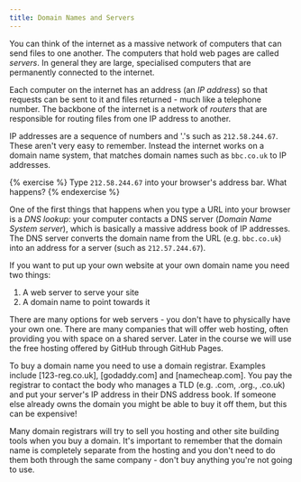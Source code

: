 ```yaml
---
title: Domain Names and Servers
---
```


You can think of the internet as a massive network of computers that can send files to one another. The computers that hold web pages are called _servers_. In general they are large, specialised computers that are permanently connected to the internet.

Each computer on the internet has an address (an _IP address_) so that requests can be sent to it and files returned - much like a telephone number. The backbone of the internet is a network of _routers_ that are responsible for routing files from one IP address to another.

IP addresses are a sequence of numbers and '.'s such as `212.58.244.67`. These aren't very easy to remember. Instead the internet works on a domain name system, that matches domain names such as `bbc.co.uk` to IP addresses. 

{% exercise %}
Type `212.58.244.67` into your browser's address bar. What happens?
{% endexercise %}

One of the first things that happens when you type a URL into your browser is a _DNS lookup_: your computer contacts a DNS server (_Domain Name System server_), which is basically a massive address book of IP addresses. The DNS server converts the domain name from the URL (e.g. `bbc.co.uk`) into an address for a server (such as `212.57.244.67`).

If you want to put up your own website at your own domain name you need two things:

1. A web server to serve your site
2. A domain name to point towards it

There are many options for web servers - you don't have to physically have your own one. There are many companies that will offer web hosting, often providing you with space on a shared server. Later in the course we will use the free hosting offered by GitHub through GitHub Pages.

To buy a domain name you need to use a domain registrar. Examples include [123-reg.co.uk], [godaddy.com] and [namecheap.com]. You pay the registrar to contact the body who manages a TLD (e.g. .com, .org., .co.uk) and put your server's IP address in their DNS address book. If someone else already owns the domain you might be able to buy it off them, but this can be expensive!

Many domain registrars will try to sell you hosting and other site building tools when you buy a domain. It's important to remember that the domain name is completely separate from the hosting and you don't need to do them both through the same company - don't buy anything you're not going to use.
